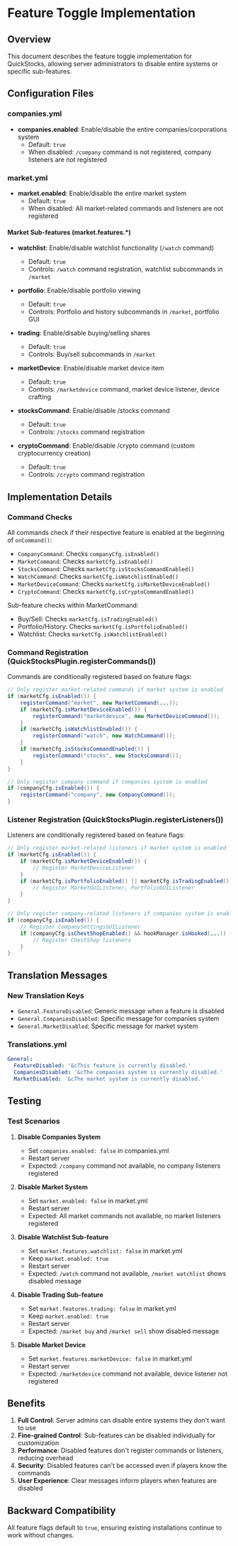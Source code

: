 # Feature Toggle Implementation

## Overview
This document describes the feature toggle implementation for QuickStocks, allowing server administrators to disable entire systems or specific sub-features.

## Configuration Files

### companies.yml
- **companies.enabled**: Enable/disable the entire companies/corporations system
  - Default: `true`
  - When disabled: `/company` command is not registered, company listeners are not registered

### market.yml
- **market.enabled**: Enable/disable the entire market system
  - Default: `true`
  - When disabled: All market-related commands and listeners are not registered
  
#### Market Sub-features (market.features.*)
- **watchlist**: Enable/disable watchlist functionality (`/watch` command)
  - Default: `true`
  - Controls: `/watch` command registration, watchlist subcommands in `/market`

- **portfolio**: Enable/disable portfolio viewing
  - Default: `true`
  - Controls: Portfolio and history subcommands in `/market`, portfolio GUI

- **trading**: Enable/disable buying/selling shares
  - Default: `true`
  - Controls: Buy/sell subcommands in `/market`

- **marketDevice**: Enable/disable market device item
  - Default: `true`
  - Controls: `/marketdevice` command, market device listener, device crafting

- **stocksCommand**: Enable/disable /stocks command
  - Default: `true`
  - Controls: `/stocks` command registration

- **cryptoCommand**: Enable/disable /crypto command (custom cryptocurrency creation)
  - Default: `true`
  - Controls: `/crypto` command registration

## Implementation Details

### Command Checks
All commands check if their respective feature is enabled at the beginning of `onCommand()`:
- `CompanyCommand`: Checks `companyCfg.isEnabled()`
- `MarketCommand`: Checks `marketCfg.isEnabled()`
- `StocksCommand`: Checks `marketCfg.isStocksCommandEnabled()`
- `WatchCommand`: Checks `marketCfg.isWatchlistEnabled()`
- `MarketDeviceCommand`: Checks `marketCfg.isMarketDeviceEnabled()`
- `CryptoCommand`: Checks `marketCfg.isCryptoCommandEnabled()`

Sub-feature checks within MarketCommand:
- Buy/Sell: Checks `marketCfg.isTradingEnabled()`
- Portfolio/History: Checks `marketCfg.isPortfolioEnabled()`
- Watchlist: Checks `marketCfg.isWatchlistEnabled()`

### Command Registration (QuickStocksPlugin.registerCommands())
Commands are conditionally registered based on feature flags:
```java
// Only register market-related commands if market system is enabled
if (marketCfg.isEnabled()) {
    registerCommand("market", new MarketCommand(...));
    if (marketCfg.isMarketDeviceEnabled()) {
        registerCommand("marketdevice", new MarketDeviceCommand());
    }
    if (marketCfg.isWatchlistEnabled()) {
        registerCommand("watch", new WatchCommand());
    }
    if (marketCfg.isStocksCommandEnabled()) {
        registerCommand("stocks", new StocksCommand());
    }
}

// Only register company command if companies system is enabled
if (companyCfg.isEnabled()) {
    registerCommand("company", new CompanyCommand());
}
```

### Listener Registration (QuickStocksPlugin.registerListeners())
Listeners are conditionally registered based on feature flags:
```java
// Only register market-related listeners if market system is enabled
if (marketCfg.isEnabled()) {
    if (marketCfg.isMarketDeviceEnabled()) {
        // Register MarketDeviceListener
    }
    if (marketCfg.isPortfolioEnabled() || marketCfg.isTradingEnabled()) {
        // Register MarketGUIListener, PortfolioGUIListener
    }
}

// Only register company-related listeners if companies system is enabled
if (companyCfg.isEnabled()) {
    // Register CompanySettingsGUIListener
    if (companyCfg.isChestShopEnabled() && hookManager.isHooked(...)) {
        // Register ChestShop listeners
    }
}
```

## Translation Messages

### New Translation Keys
- `General.FeatureDisabled`: Generic message when a feature is disabled
- `General.CompaniesDisabled`: Specific message for companies system
- `General.MarketDisabled`: Specific message for market system

### Translations.yml
```yaml
General:
  FeatureDisabled: '&cThis feature is currently disabled.'
  CompaniesDisabled: '&cThe companies system is currently disabled.'
  MarketDisabled: '&cThe market system is currently disabled.'
```

## Testing

### Test Scenarios

1. **Disable Companies System**
   - Set `companies.enabled: false` in companies.yml
   - Restart server
   - Expected: `/company` command not available, no company listeners registered

2. **Disable Market System**
   - Set `market.enabled: false` in market.yml
   - Restart server
   - Expected: All market commands not available, no market listeners registered

3. **Disable Watchlist Sub-feature**
   - Set `market.features.watchlist: false` in market.yml
   - Keep `market.enabled: true`
   - Restart server
   - Expected: `/watch` command not available, `/market watchlist` shows disabled message

4. **Disable Trading Sub-feature**
   - Set `market.features.trading: false` in market.yml
   - Keep `market.enabled: true`
   - Restart server
   - Expected: `/market buy` and `/market sell` show disabled message

5. **Disable Market Device**
   - Set `market.features.marketDevice: false` in market.yml
   - Restart server
   - Expected: `/marketdevice` command not available, device listener not registered

## Benefits

1. **Full Control**: Server admins can disable entire systems they don't want to use
2. **Fine-grained Control**: Sub-features can be disabled individually for customization
3. **Performance**: Disabled features don't register commands or listeners, reducing overhead
4. **Security**: Disabled features can't be accessed even if players know the commands
5. **User Experience**: Clear messages inform players when features are disabled

## Backward Compatibility

All feature flags default to `true`, ensuring existing installations continue to work without changes.
